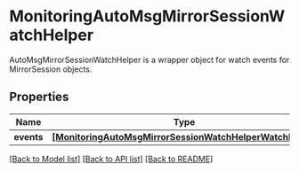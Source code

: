 # MonitoringAutoMsgMirrorSessionWatchHelper

AutoMsgMirrorSessionWatchHelper is a wrapper object for watch events for MirrorSession objects.
## Properties
Name | Type | Description | Notes
------------ | ------------- | ------------- | -------------
**events** | [**[MonitoringAutoMsgMirrorSessionWatchHelperWatchEvent]**](MonitoringAutoMsgMirrorSessionWatchHelperWatchEvent.md) |  | [optional] 

[[Back to Model list]](../README.md#documentation-for-models) [[Back to API list]](../README.md#documentation-for-api-endpoints) [[Back to README]](../README.md)


